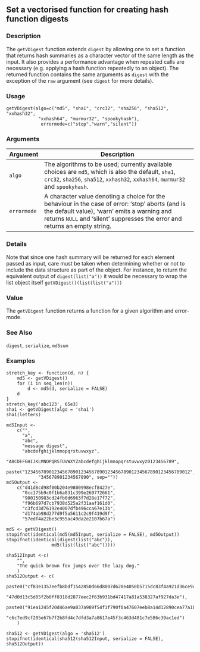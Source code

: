 
## Set a vectorised function for creating hash function digests

### Description

The `getVDigest` function extends `digest` by allowing one to set a
function that returns hash summaries as a character vector of the same
length as the input. It also provides a performance advantage when
repeated calls are necessary (e.g. applying a hash function repeatedly
to an object). The returned function contains the same arguments as
`digest` with the exception of the `raw` argument (see `digest` for more
details).

### Usage

    getVDigest(algo=c("md5", "sha1", "crc32", "sha256", "sha512", "xxhash32",
                "xxhash64", "murmur32", "spookyhash"),
                 errormode=c("stop","warn","silent"))

### Arguments

| Argument    | Description                                                                                                                                                                                                                    |
|-------------|--------------------------------------------------------------------------------------------------------------------------------------------------------------------------------------------------------------------------------|
| `algo`      | The algorithms to be used; currently available choices are `md5`, which is also the default, `sha1`, `crc32`, `sha256`, `sha512`, `xxhash32`, `xxhash64`, `murmur32` and `spookyhash`.                                         |
| `errormode` | A character value denoting a choice for the behaviour in the case of error: ‘stop’ aborts (and is the default value), ‘warn’ emits a warning and returns `NULL` and ‘silent’ suppresses the error and returns an empty string. |

### Details

Note that since one hash summary will be returned for each element
passed as input, care must be taken when determining whether or not to
include the data structure as part of the object. For instance, to
return the equivalent output of `digest(list("a"))` it would be
necessary to wrap the list object itself `getVDigest()(list(list("a")))`

### Value

The `getVDigest` function returns a function for a given algorithm and
error-mode.

### See Also

`digest`, `serialize`, `md5sum`

### Examples

    stretch_key <- function(d, n) {
        md5 <- getVDigest()
        for (i in seq_len(n))
            d <- md5(d, serialize = FALSE)
        d
    }
    stretch_key('abc123', 65e3)
    sha1 <- getVDigest(algo = 'sha1')
    sha1(letters)

    md5Input <-
        c("",
          "a",
          "abc",
          "message digest",
          "abcdefghijklmnopqrstuvwxyz",
          "ABCDEFGHIJKLMNOPQRSTUVWXYZabcdefghijklmnopqrstuvwxyz0123456789",
          paste("12345678901234567890123456789012345678901234567890123456789012",
                "345678901234567890", sep=""))
    md5Output <-
        c("d41d8cd98f00b204e9800998ecf8427e",
          "0cc175b9c0f1b6a831c399e269772661",
          "900150983cd24fb0d6963f7d28e17f72",
          "f96b697d7cb7938d525a2f31aaf161d0",
          "c3fcd3d76192e4007dfb496cca67e13b",
          "d174ab98d277d9f5a5611c2c9f419d9f",
          "57edf4a22be3c955ac49da2e2107b67a")

    md5 <- getVDigest()
    stopifnot(identical(md5(md5Input, serialize = FALSE), md5Output))
    stopifnot(identical(digest(list("abc")),
                     md5(list(list("abc")))))

    sha512Input <-c(
        "",
        "The quick brown fox jumps over the lazy dog."
        )
    sha512Output <- c(
        paste0("cf83e1357eefb8bdf1542850d66d8007d620e4050b5715dc83f4a921d36ce9ce",
               "47d0d13c5d85f2b0ff8318d2877eec2f63b931bd47417a81a538327af927da3e"),
        paste0("91ea1245f20d46ae9a037a989f54f1f790f0a47607eeb8a14d12890cea77a1bb",
               "c6c7ed9cf205e67b7f2b8fd4c7dfd3a7a8617e45f3c463d481c7e586c39ac1ed")
        )

    sha512 <- getVDigest(algo = 'sha512')
    stopifnot(identical(sha512(sha512Input, serialize = FALSE), sha512Output))

